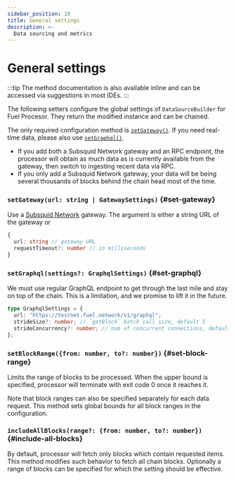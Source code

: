 ```yaml
---
sidebar_position: 10
title: General settings
description: >-
  Data sourcing and metrics
---
```


# General settings

:::tip
The method documentation is also available inline and can be accessed via suggestions in most IDEs.
:::

The following setters configure the global settings of `DataSourceBuilder` for Fuel Procesor. They return the modified instance and can be chained.

The only required configuration method is [`setGateway()`](#set-gateway). If you need real-time data, please also use [`setGraphql()`](#set-graphql).

- If you add both a Subsquid Network gateway and an RPC endpoint, the processor will obtain as much data as is currently available from the gateway, then switch to ingesting recent data via RPC.
- If you only add a Subsquid Network gateway, your data will be being several thousands of blocks behind the chain head most of the time.

### `setGateway(url: string | GatewaySettings)` {#set-gateway}

Use a [Subsquid Network](/subsquid-network) gateway. The argument is either a string URL of the gateway or

```ts
{
  url: string // gateway URL
  requestTimeout?: number // in milliseconds
}
```

### `setGraphql(settings?: GraphqlSettings)` {#set-graphql}

We must use regular GraphQL endpoint to get through the last mile and stay on top of the chain. This is a limitation, and we promise to lift it in the future.

```ts
type GraphqlSettings = {
  url: "https://testnet.fuel.network/v1/graphql";
  strideSize?: number; // `getBlock` batch call size, default 5
  strideConcurrency?: number; // num of concurrent connections, default 10
};
```

### `setBlockRange({from: number, to?: number})` {#set-block-range}

Limits the range of blocks to be processed. When the upper bound is specified, processor will terminate with exit code 0 once it reaches it.

Note that block ranges can also be specified separately for each data request. This method sets global bounds for all block ranges in the configuration.

### `includeAllBlocks(range?: {from: number, to?: number})` {#include-all-blocks}

By default, processor will fetch only blocks which contain requested items. This method modifies such behavior to fetch all chain blocks. Optionally a range of blocks can be specified for which the setting should be effective.
